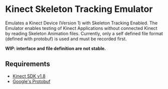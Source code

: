 # Kinect Skeleton Tracking Emulator

Emulates a Kinect Device (Version 1) with Skeleton Tracking Enabled.
The Emulator enables testing of Kinect Applications without connected Kinect 
by reading Skeleton Animation files.
Currently, only a self defined file format (defined with protobuf) is used and
must be recorded first.


__WIP: interface and file definition are not stable.__

## Requirements
- [Kinect SDK v1.8](https://www.microsoft.com/en-us/download/details.aspx?id=40278)
- [Google's Protobuf](https://github.com/google/protobuf)

## 